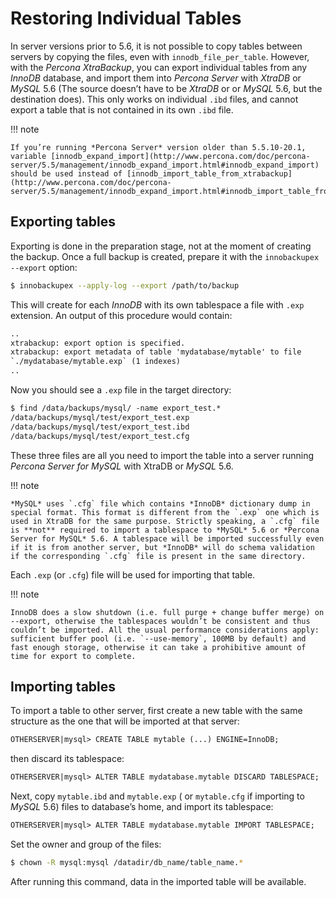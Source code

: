 # Restoring Individual Tables

In server versions prior to 5.6, it is not possible to copy tables between
servers by copying the files, even with `innodb_file_per_table`. However,
with the *Percona XtraBackup*, you can export individual tables from any
*InnoDB* database, and import them into *Percona Server* with *XtraDB* or
*MySQL* 5.6 (The source doesn’t have to be *XtraDB* or or *MySQL* 5.6, but the
destination does). This only works on individual `.ibd` files, and cannot
export a table that is not contained in its own `.ibd` file.

!!! note

    If you’re running *Percona Server* version older than 5.5.10-20.1, variable [innodb_expand_import](http://www.percona.com/doc/percona-server/5.5/management/innodb_expand_import.html#innodb_expand_import) should be used instead of [innodb_import_table_from_xtrabackup](http://www.percona.com/doc/percona-server/5.5/management/innodb_expand_import.html#innodb_import_table_from_xtrabackup).

## Exporting tables

Exporting is done in the preparation stage, not at the moment of creating the
backup. Once a full backup is created, prepare it with the
`innobackupex --export` option:

```bash
$ innobackupex --apply-log --export /path/to/backup
```

This will create for each *InnoDB* with its own tablespace a file with
`.exp` extension. An output of this procedure would contain:

```default
..
xtrabackup: export option is specified.
xtrabackup: export metadata of table 'mydatabase/mytable' to file
`./mydatabase/mytable.exp` (1 indexes)
..
```

Now you should see a `.exp` file in the target directory:

```default
$ find /data/backups/mysql/ -name export_test.*
/data/backups/mysql/test/export_test.exp
/data/backups/mysql/test/export_test.ibd
/data/backups/mysql/test/export_test.cfg
```

These three files are all you need to import the table into a server running
*Percona Server for MySQL* with XtraDB or *MySQL* 5.6.

!!! note

    *MySQL* uses `.cfg` file which contains *InnoDB* dictionary dump in special format. This format is different from the `.exp` one which is used in XtraDB for the same purpose. Strictly speaking, a `.cfg` file is **not** required to import a tablespace to *MySQL* 5.6 or *Percona Server for MySQL* 5.6. A tablespace will be imported successfully even if it is from another server, but *InnoDB* will do schema validation if the corresponding `.cfg` file is present in the same directory.

Each `.exp` (or `.cfg`)  file will be used for importing that table.

!!! note

    InnoDB does a slow shutdown (i.e. full purge + change buffer merge) on --export, otherwise the tablespaces wouldn’t be consistent and thus couldn’t be imported. All the usual performance considerations apply: sufficient buffer pool (i.e. `--use-memory`, 100MB by default) and fast enough storage, otherwise it can take a prohibitive amount of time for export to complete.

## Importing tables

To import a table to other server, first create a new table with the same
structure as the one that will be imported at that server:

```default
OTHERSERVER|mysql> CREATE TABLE mytable (...) ENGINE=InnoDB;
```

then discard its tablespace:

```default
OTHERSERVER|mysql> ALTER TABLE mydatabase.mytable DISCARD TABLESPACE;
```

Next, copy `mytable.ibd` and `mytable.exp` ( or `mytable.cfg`
if importing to *MySQL* 5.6) files to database’s home, and import its
tablespace:

```default
OTHERSERVER|mysql> ALTER TABLE mydatabase.mytable IMPORT TABLESPACE;
```

Set the owner and group of the files:

```bash
$ chown -R mysql:mysql /datadir/db_name/table_name.*
```

After running this command, data in the imported table will be available.
